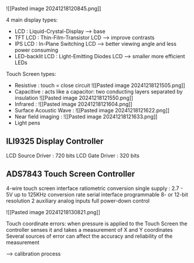![[Pasted image 20241218120845.png]]

4 main display types:
- LCD : Liquid-Crystal-Display --> base
- TFT LCD : Thin-Film-Transistor LCD --> improve contrasts
- IPS LCD : In-Plane Switching LCD --> better viewing angle and less power consuming
- LED-backlit LCD : Light-Emitting Diodes LCD --> smaller more efficient LEDs

Touch Screen types:
- Resistive : touch = close circuit
![[Pasted image 20241218121505.png]]
- Capacitive : acts like a capacitor: two conducting layers separated by insulation
![[Pasted image 20241218121550.png]]
- Infrared : 
![[Pasted image 20241218121604.png]]
- Surface Acoustic Wave : 
![[Pasted image 20241218121622.png]]
- Near field imaging : 
![[Pasted image 20241218121633.png]]
- Light pens
## ILI9325 Display Controller

LCD Source Driver : 720 bits
LCD Gate Driver : 320 bits

## ADS7843 Touch Screen Controller

4-wire touch screen interface
ratiometric conversion
single supply : 2.7 - 5V
up to 125KHz conversion rate
serial interface
programmable 8- or 12-bit resolution
2 auxiliary analog inputs
full power-down control

![[Pasted image 20241218130821.png]]

Touch coordinate errors: when pressure is applied to the Touch Screen the controller senses it and takes a measurement of X and Y coordinates
Several sources of error can affect the accuracy and reliability of the measurement

--> calibration process

